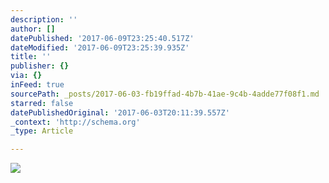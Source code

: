 ```yaml
---
description: ''
author: []
datePublished: '2017-06-09T23:25:40.517Z'
dateModified: '2017-06-09T23:25:39.935Z'
title: ''
publisher: {}
via: {}
inFeed: true
sourcePath: _posts/2017-06-03-fb19ffad-4b7b-41ae-9c4b-4adde77f08f1.md
starred: false
datePublishedOriginal: '2017-06-03T20:11:39.557Z'
_context: 'http://schema.org'
_type: Article

---
```

![](https://the-grid-user-content.s3-us-west-2.amazonaws.com/944ba620-b2c3-4076-9171-92c7fb26c223.jpg)
